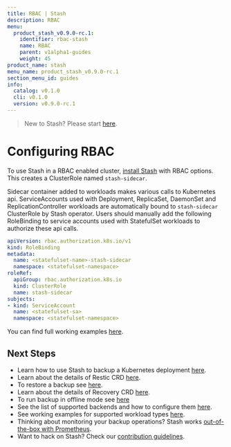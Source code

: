 ```yaml
---
title: RBAC | Stash
description: RBAC
menu:
  product_stash_v0.9.0-rc.1:
    identifier: rbac-stash
    name: RBAC
    parent: v1alpha1-guides
    weight: 45
product_name: stash
menu_name: product_stash_v0.9.0-rc.1
section_menu_id: guides
info:
  catalog: v0.1.0
  cli: v0.1.0
  version: v0.9.0-rc.1
---
```


> New to Stash? Please start [here](/products/stash/v0.9.0-rc.1/concepts/README).

# Configuring RBAC

To use Stash in a RBAC enabled cluster, [install Stash](/products/stash/v0.9.0-rc.1/setup/install) with RBAC options. This creates a ClusterRole named `stash-sidecar`.

Sidecar container added to workloads makes various calls to Kubernetes api. ServiceAccounts used with Deployment, ReplicaSet, DaemonSet and ReplicationController workloads are automatically bound to `stash-sidecar` ClusterRole by Stash operator. Users should manually add the following RoleBinding to service accounts used with StatefulSet workloads to authorize these api calls.

```yaml
apiVersion: rbac.authorization.k8s.io/v1
kind: RoleBinding
metadata:
  name: <statefulset-name>-stash-sidecar
  namespace: <statefulset-namespace>
roleRef:
  apiGroup: rbac.authorization.k8s.io
  kind: ClusterRole
  name: stash-sidecar
subjects:
- kind: ServiceAccount
  name: <statefulset-sa>
  namespace: <statefulset-namespace>
```

You can find full working examples [here](/products/stash/v0.9.0-rc.1/guides/v1alpha1/workloads).

## Next Steps

- Learn how to use Stash to backup a Kubernetes deployment [here](/products/stash/v0.9.0-rc.1/guides/v1alpha1/backup).
- Learn about the details of Restic CRD [here](/products/stash/v0.9.0-rc.1/concepts/crds/v1alpha1/restic).
- To restore a backup see [here](/products/stash/v0.9.0-rc.1/guides/v1alpha1/restore).
- Learn about the details of Recovery CRD [here](/products/stash/v0.9.0-rc.1/concepts/crds/v1alpha1/recovery).
- To run backup in offline mode see [here](/products/stash/v0.9.0-rc.1/guides/v1alpha1/offline_backup)
- See the list of supported backends and how to configure them [here](/products/stash/v0.9.0-rc.1/guides/v1alpha1/backends/overview).
- See working examples for supported workload types [here](/products/stash/v0.9.0-rc.1/guides/v1alpha1/workloads).
- Thinking about monitoring your backup operations? Stash works [out-of-the-box with Prometheus](/products/stash/v0.9.0-rc.1/guides/v1alpha1/monitoring/overview).
- Want to hack on Stash? Check our [contribution guidelines](/products/stash/v0.9.0-rc.1/CONTRIBUTING).
